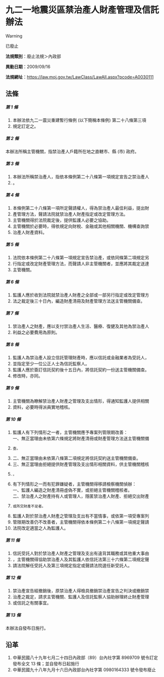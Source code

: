 # 九二一地震災區禁治產人財產管理及信託辦法
> [!WARNING]
> 已廢止

**法規類別**：廢止法規＞內政部

**異動日期**：2009/09/16  

**法規網址**：https://law.moj.gov.tw/LawClass/LawAll.aspx?pcode=A0030111



## 法條
##### 第 1 條
1. 本辦法依九二一震災重建暫行條例 (以下簡稱本條例) 第二十八條第三項
1. 規定訂定之。

##### 第 2 條
本辦法所稱主管機關，指禁治產人戶籍所在地之直轄市、縣 (市) 政府。

##### 第 3 條
1. 本辦法所稱禁治產人，指依本條例第二十八條第一項規定宣告之禁治產人
1. 。

##### 第 4 條
1. 本條例第二十八條第一項所定聲請權人，得為禁治產人最佳利益，提出財
1. 產管理方法，聲請法院就禁治產人財產指定或改定管理方法。
1. 主管機關得於法院裁定後，提供監護人必要之協助。
1. 主管機關於必要時，得依規定向財稅、金融或其他相關機關、機構查詢禁
1. 治產人財產資料。

##### 第 5 條
1. 法院依本條例第二十八條第一項規定宣告禁治產，或依同條第二項規定另
1. 行指定或改定財產管理方法，而聲請人非主管機關者，並應將其裁定送達
1. 主管機關。

##### 第 6 條
1. 監護人應於收到法院就禁治產人財產之全部或一部另行指定或改定管理方
1. 法之裁定後三十日內，編造財產清冊及財產管理方法送主管機關備查。

##### 第 7 條
1. 禁治產人之財產，應以支付禁治產人生活、醫療、復健及其他為禁治產人
1. 利益之必要費用為原則。

##### 第 8 條
1. 監護人為禁治產人設立信託管理財產時，應以信託或金融業者為受託人，
1. 並指定至少一位公正人士為信託監察人。
1. 監護人應於簽訂信託契約後十五日內，將信託契約一份送主管機關備查。
1. 修改時，亦同。

##### 第 9 條
1. 主管機關為瞭解禁治產人財產之管理及支出情形，得通知監護人提供相關
1. 資料，必要時得派員實地稽核。

##### 第 10 條
1. 監護人有下列情形之一者，主管機關應予專案列管限期改善：  
一、無正當理由未依第六條規定將財產清冊或財產管理方法送主管機關備
1.     查。
1. 二、無正當理由未依第八條第二項規定將信託契約送主管機關備查。
1. 三、無正當理由拒絕提供財產管理及支出情形相關資料，供主管機關稽核
1.     。
1. 有下列情形之一而有犯罪嫌疑者，主管機關得移請檢察機關偵辦：  
一、監護人編造之財產清冊虛偽不實，或拒絕主管機關稽核者。  
二、禁治產人之財產持有人或管理人，隱匿禁治產人財產、拒絕交出財產
1.     或所交財產不足者。
1. 監護人對於禁治產人財產之管理及支出有不當情事，或依第一項受專案列
1. 管限期改善仍不改善者，主管機關得依本條例第二十八條第一項規定聲請
1. 法院改定適當之人為監護人。

##### 第 11 條
1. 信託受託人對於禁治產人財產之管理及支出有違背其職務或其他重大事由
1. ，主管機關得協助禁治產人及其監護人依信託法第三十六條第二項規定聲
1. 請法院解任受託人及第三項規定指定或聲請法院選任新受託人。

##### 第 12 條
1. 禁治產宣告經撤銷後，原禁治產人得檢具撤銷禁治產宣告之判決或撤銷禁
1. 治產之裁定，請求主管機關、監護人及信託監察人協助辦理終止財產管理
1. 或信託之有關事宜。

##### 第 13 條
本辦法自發布日施行。

## 沿革
1. 中華民國八十九年七月二十四日內政部（89）台內社字第 8969709  號令訂定發布全文 13 條；並自發布日起施行
1. 中華民國九十八年九月十六日內政部台內社字第 0980164333 號令發布廢止  

